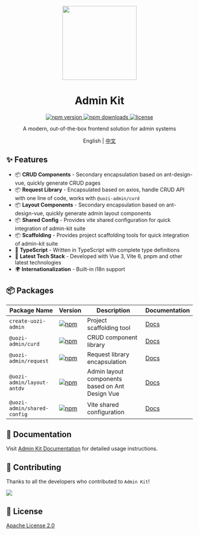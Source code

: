 <p align="center">
  <img src="https://uozi-tech.github.io/admin-kit/logo.svg" width="200" />
</p>

<h1 align="center">Admin Kit</h1>

<p align="center">
  <a href="https://www.npmjs.com/package/create-uozi-admin">
    <img src="https://img.shields.io/npm/v/create-uozi-admin.svg" alt="npm version" />
  </a>
  <a href="https://www.npmjs.com/package/create-uozi-admin">
    <img src="https://img.shields.io/npm/dm/create-uozi-admin.svg" alt="npm downloads" />
  </a>
  <a href="https://github.com/uozi-tech/admin-kit/blob/main/LICENSE">
    <img src="https://img.shields.io/github/license/uozi-tech/admin-kit" alt="license" />
  </a>
</p>

<p align="center">A modern, out-of-the-box frontend solution for admin systems</p>

<p align="center">
  English | <a href="./README.md">中文</a>
</p>

## ✨ Features

- 📦 **CRUD Components** - Secondary encapsulation based on ant-design-vue, quickly generate CRUD pages
- 📦 **Request Library** - Encapsulated based on axios, handle CRUD API with one line of code, works with `@uozi-admin/curd`
- 📦 **Layout Components** - Secondary encapsulation based on ant-design-vue, quickly generate admin layout components
- 📦 **Shared Config** - Provides vite shared configuration for quick integration of admin-kit suite
- 📦 **Scaffolding** - Provides project scaffolding tools for quick integration of admin-kit suite
- 🎯 **TypeScript** - Written in TypeScript with complete type definitions
- 🚀 **Latest Tech Stack** - Developed with Vue 3, Vite 6, pnpm and other latest technologies
- 🌍 **Internationalization** - Built-in i18n support

## 📦 Packages

| Package Name | Version | Description | Documentation |
| --- | --- | --- | --- |
| `create-uozi-admin` | [![npm](https://img.shields.io/npm/v/create-uozi-admin.svg)](https://www.npmjs.com/package/create-uozi-admin) | Project scaffolding tool | [Docs](https://uozi-tech.github.io/admin-kit/en/cli/quick-start) |
| `@uozi-admin/curd` | [![npm](https://img.shields.io/npm/v/@uozi-admin/curd.svg)](https://www.npmjs.com/package/@uozi-admin/curd) | CRUD component library | [Docs](https://uozi-tech.github.io/admin-kit/en/curd/quick-start) |
| `@uozi-admin/request` | [![npm](https://img.shields.io/npm/v/@uozi-admin/request.svg)](https://www.npmjs.com/package/@uozi-admin/request) | Request library encapsulation | [Docs](https://uozi-tech.github.io/admin-kit/en/request/quick-start) |
| `@uozi-admin/layout-antdv` | [![npm](https://img.shields.io/npm/v/@uozi-admin/layout-antdv.svg)](https://www.npmjs.com/package/@uozi-admin/layout-antdv) | Admin layout components based on Ant Design Vue | [Docs](https://uozi-tech.github.io/admin-kit/en/layout/quick-start) |
| `@uozi-admin/shared-config` | [![npm](https://img.shields.io/npm/v/@uozi-admin/shared-config.svg)](https://www.npmjs.com/package/@uozi-admin/shared-config) | Vite shared configuration | [Docs](https://uozi-tech.github.io/admin-kit/en/shared-config/quick-start) |

## 📖 Documentation

Visit [Admin Kit Documentation](https://uozi-tech.github.io/admin-kit/) for detailed usage instructions.

## 🤝 Contributing

Thanks to all the developers who contributed to `Admin Kit`!

<a href="https://github.com/uozi-tech/admin-kit/graphs/contributors">
  <img src="https://contrib.rocks/image?repo=uozi-tech/admin-kit" />
</a>

## 📄 License

[Apache License 2.0](./LICENSE)